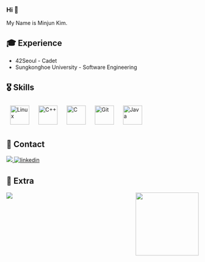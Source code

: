### Hi 👋

<!--
**minjune8506/minjune8506** is a ✨ _special_ ✨ repository because its `README.md` (this file) appears on your GitHub profile.

Here are some ideas to get you started:

- 🔭 I’m currently working on ...
- 🌱 I’m currently learning ...
- 👯 I’m looking to collaborate on ...
- 🤔 I’m looking for help with ...
- 💬 Ask me about ...
- 📫 How to reach me: ...
- 😄 Pronouns: ...
- ⚡ Fun fact: ...
-->

My Name is Minjun Kim.

## :mortar_board: Experience
- 42Seoul - Cadet
- Sungkonghoe University - Software Engineering

## :medal_military: Skills
<div align="left">  
<img style="margin: 10px" src="https://profilinator.rishav.dev/skills-assets/linux-original.svg" alt="Linux" height="50" />  
<img style="margin: 10px" src="https://profilinator.rishav.dev/skills-assets/cplusplus-original.svg" alt="C++" height="50" />  
<img style="margin: 10px" src="https://profilinator.rishav.dev/skills-assets/c-original.svg" alt="C" height="50" />  
<img style="margin: 10px" src="https://profilinator.rishav.dev/skills-assets/git-scm-icon.svg" alt="Git" height="50" />  
<img style="margin: 10px" src="https://profilinator.rishav.dev/skills-assets/java-original-wordmark.svg" alt="Java" height="50" />  
</div>

## :postbox: Contact
<div>
<a href="mailto:minjune8506@gmail.com"><img src="https://img.shields.io/badge/Gmail-d14836?style=flat&logo=Gmail&logoColor=white&link=minjune8506@gmail.com"/> </a>

<a href="https://www.linkedin.com/in/minjune" target="_blank">
<img src=https://img.shields.io/badge/linkedin-%231E77B5.svg?&style=flat&logo=linkedin&logoColor=white alt=linkedin style="margin-bottom: 5px;" /> </a>
</div>

## 🔭 Extra  
<img align='left' src="http://mazassumnida.wtf/api/v2/generate_badge?boj=minjune8506">

<img align='right' src="https://github-readme-stats.vercel.app/api?username=minjune8506&count_private=true&show_icons=true&theme=buefy" height="165">
